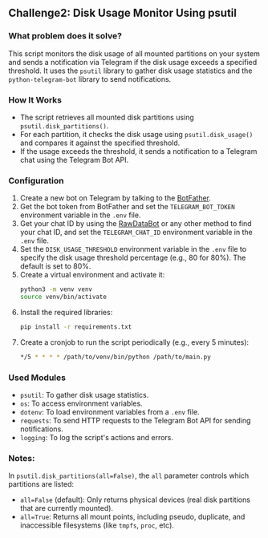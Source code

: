 ## Challenge2: Disk Usage Monitor Using psutil

### What problem does it solve?
This script monitors the disk usage of all mounted partitions on your system and sends a notification via Telegram if the disk usage exceeds a specified threshold. It uses the `psutil` library to gather disk usage statistics and the `python-telegram-bot` library to send notifications.

### How It Works
- The script retrieves all mounted disk partitions using `psutil.disk_partitions()`.
- For each partition, it checks the disk usage using `psutil.disk_usage()` and compares it against the specified threshold.
- If the usage exceeds the threshold, it sends a notification to a Telegram chat using the Telegram Bot API.

### Configuration
1. Create a new bot on Telegram by talking to the [BotFather](https://t.me/botfather).
2. Get the bot token from BotFather and set the `TELEGRAM_BOT_TOKEN` environment variable in the `.env` file.
3. Get your chat ID by using the [RawDataBot](https://t.me/RawDataBot) or any other method to find your chat ID, and set the `TELEGRAM_CHAT_ID` environment variable in the `.env` file.
4. Set the `DISK_USAGE_THRESHOLD` environment variable in the `.env` file to specify the disk usage threshold percentage (e.g., 80 for 80%). The default is set to 80%.
5. Create a virtual environment and activate it:
   ```bash
   python3 -m venv venv
   source venv/bin/activate
   ```
6. Install the required libraries:
   ```bash
   pip install -r requirements.txt
   ```
7. Create a cronjob to run the script periodically (e.g., every 5 minutes):
   ```bash
   */5 * * * * /path/to/venv/bin/python /path/to/main.py
   ```

### Used Modules
- `psutil`: To gather disk usage statistics.
- `os`: To access environment variables.
- `dotenv`: To load environment variables from a `.env` file.
- `requests`: To send HTTP requests to the Telegram Bot API for sending notifications.
- `logging`: To log the script's actions and errors.

###  Notes:
In `psutil.disk_partitions(all=False)`, the `all` parameter controls which partitions are listed:
  - `all=False` (default): Only returns physical devices (real disk partitions that are currently mounted).
  - `all=True`: Returns all mount points, including pseudo, duplicate, and inaccessible filesystems (like `tmpfs`, `proc`, etc).
